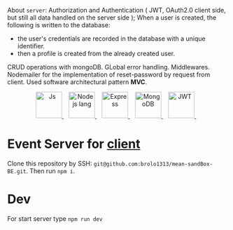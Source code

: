 About `server`:
Authorization and Authentication ( JWT, OAuth2.0 client side, but still all data handled on the server side );
When a user is created,  the following is written to the database:
- the user's credentials are recorded in the database with a unique identifier.
- then a profile is created from the already created user.

CRUD operations with mongoDB.
GLobal error handling.
Middlewares.
Nodemailer for the implementation of reset-password by request from client.
Used software architectural pattern **MVC**. 


<p align='center'>
 <a href="https://github.com/sponsors/alexandresanlim">
    <img style="width:60px" alt="Js" src="https://user-images.githubusercontent.com/25181517/117447155-6a868a00-af3d-11eb-9cfe-245df15c9f3f.png" />
  </a>&nbsp;&nbsp;
  <a href="#">
  <img style="width:60px" alt="Node js lang" src="https://user-images.githubusercontent.com/25181517/183568594-85e280a7-0d7e-4d1a-9028-c8c2209e073c.png">
</a>&nbsp;&nbsp;
  <a href="#">
  <img style="width:60px" alt="Express" src="https://user-images.githubusercontent.com/25181517/183859966-a3462d8d-1bc7-4880-b353-e2cbed900ed6.png">
</a>&nbsp;&nbsp;
  <a href="#">
  <img style="width:60px" alt="MongoDB" src="https://user-images.githubusercontent.com/25181517/182884177-d48a8579-2cd0-447a-b9a6-ffc7cb02560e.png">
</a>&nbsp;&nbsp;
  <a href="#">
  <img style="width:60px" alt="JWT" src="https://img.shields.io/badge/JWT-000000?style=for-the-badge&logo=JSON%20web%20tokens&logoColor=white">
</a>&nbsp;&nbsp;

</p>



# Event Server for [client](https://github.com/brolo1313/mean-sandBox-BE)
Clone this repository by SSH: `git@github.com:brolo1313/mean-sandBox-BE.git`.
Then run `npm i`.

# Dev
For start server type  `npm run dev`



